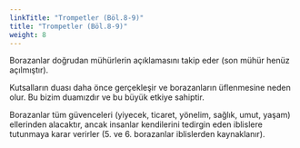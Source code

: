```yaml
---
linkTitle: "Trompetler (Böl.8-9)"
title: "Trompetler (Böl.8-9)"
weight: 8
---
```


Borazanlar doğrudan mühürlerin açıklamasını takip eder (son mühür henüz açılmıştır).

Kutsalların duası daha önce gerçekleşir ve borazanların üflenmesine neden olur. Bu bizim duamızdır ve bu büyük etkiye sahiptir.

Borazanlar tüm güvenceleri (yiyecek, ticaret, yönelim, sağlık, umut, yaşam) ellerinden alacaktır, ancak insanlar kendilerini tedirgin eden iblislere tutunmaya karar verirler (5. ve 6. borazanlar iblislerden kaynaklanır). 
